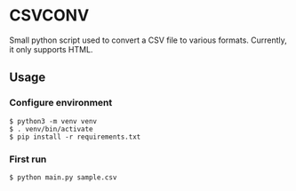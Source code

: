 # CSVCONV
Small python script used to convert a CSV file to various formats. Currently, it only supports HTML.

## Usage

### Configure environment
```
$ python3 -m venv venv
$ . venv/bin/activate
$ pip install -r requirements.txt
```

### First run
```
$ python main.py sample.csv
```
